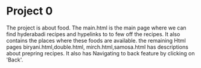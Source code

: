 # Project 0
The project is about food.
The main.html is the main page where we can find hyderabadi recipes and hypelinks to to few off the recipes. It also contains the places where these foods are available.
the remaining Html pages biryani.html,double.html, mirch.html,samosa.html has descriptions about prepring recipes. It also has Navigating to back feature by clicking on 'Back'.
